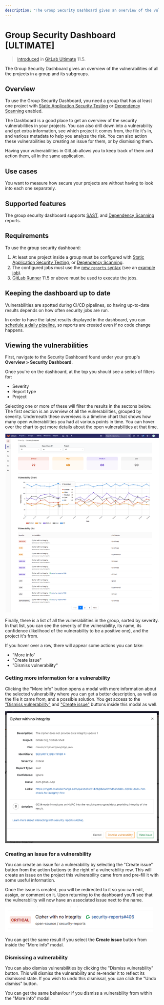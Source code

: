 ```yaml
---
description: "The Group Security Dashboard gives an overview of the vulnerabilities of all the projects in a group and its subgroups."
---
```


# Group Security Dashboard **[ULTIMATE]**

> [Introduced](https://gitlab.com/gitlab-org/gitlab-ee/issues/6709) in
  [GitLab Ultimate](https://about.gitlab.com/pricing) 11.5.

The Group Security Dashboard gives an overview of the vulnerabilities of all the
projects in a group and its subgroups.

## Overview

To use the Group Security Dashboard, you need a group that has at least one
project with [Static Application Security Testing](../../project/merge_requests/sast.md) or [Dependency Scanning](../../project/merge_requests/dependency_scanning.md)
enabled.

The Dashboard is a good place to get an overview of the security vulnerabilities in your projects.
You can also drill down into a vulnerability and get extra information, see which
project it comes from, the file it's in, and various metadata to help you analyze
the risk. You can also action these vulnerabilities by creating an issue for them, or by dismissing them.

Having your vulnerabilities in GitLab allows you to keep track of them and action them, all in the same application.

## Use cases

You want to measure how secure your projects are without having to look into
each one separately.

## Supported features

The group security dashboard supports [SAST](../../project/merge_requests/sast.md), and [Dependency Scanning](../../project/merge_requests/dependency_scanning.md) reports.

## Requirements

To use the group security dashboard:

1. At least one project inside a group must be configured with
   [Static Application Security Testing](../../project/merge_requests/sast.md), or [Dependency Scanning](../../project/merge_requests/dependency_scanning.md).
2. The configured jobs must use the [new `reports` syntax](../../../ci/yaml/README.md#artifactsreports) (see an [example job](../../../ci/examples/sast.md)).
3. [GitLab Runner](https://docs.gitlab.com/runner/) 11.5 or above must be used to execute the jobs.

## Keeping the dashboard up to date

Vulnerabilities are spotted during CI/CD pipelines, so having up-to-date results
depends on how often security jobs are run.

In order to have the latest results displayed in the dashboard, you can
[schedule a daily pipeline](../../project/pipelines/schedules.md), so reports
are created even if no code change happens.

## Viewing the vulnerabilities

First, navigate to the Security Dashboard found under your group's
**Overview > Security Dashboard**.

Once you're on the dashboard, at the top you should see a series of filters for:

- Severity
- Report type
- Project

Selecting one or more of these will filter
the results in the sectons below. The first section is an overview of all the
vulnerabilities, grouped by severity. Underneath these overviews is a timeline
chart that shows how many open vulnerabilities you had at various points in time.
You can hover over the chart to get more details about the open vulnerabilities
at that time.

![dashboard with action buttons and metrics](img/dashboard.png)

Finally, there is a list of all the vulnerabilities in the group, sorted by severity.
In that list, you can see the severity of the vulnerability, its name, its
confidence (likelihood of the vulnerability to be a positive one), and the project
it's from.

If you hover over a row, there will appear some actions you can take:

- "More info"
- "Create issue"
- "Dismiss vulnerability"

### Getting more information for a vulnerability

Clicking the "More info" button opens a modal with more information about the
selected vulnerability where you can get a better description, as well as the
file it came from, and a possible solution. You get access to the
["Dismiss vulnerability"](#dismissing-a-vulnerability) and
["Create issue"](#creating-an-issue-for-a-vulnerability) buttons inside this
modal as well.

![more info modal](img/modal.png)

### Creating an issue for a vulnerability

You can create an issue for a vulnerability by selecting the "Create issue"
button from the action buttons to the right of a vulnerability row.
This will create an issue on the project this vulnerability came from and pre-fill
it with some useful information.

Once the issue is created, you will be redirected to it so you can edit, assign,
or comment on it. Upon returning to the dashboard you'll see that the vulnerability
will now have an associated issue next to the name.

![linked issue](img/issue.png)

You can get the same result if you select the **Create issue** button from inside
the "More info" modal.

### Dismissing a vulnerability

You can also dismiss vulnerabilities by clicking the "Dismiss vulnerability" button.
This will dismiss the vulnerability and re-render it to reflect its dismissed state.
If you wish to undo this dismissal, you can click the "Undo dismiss" button.

You can get the same behaviour if you dismiss a vulnerability from within the
"More info" modal.
